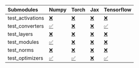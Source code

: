 | Submodules       | Numpy                                                                                                                           | Torch                                                                                                                           | Jax                                                                                                                             | Tensorflow                                                                                                                      |
|:-----------------|:--------------------------------------------------------------------------------------------------------------------------------|:--------------------------------------------------------------------------------------------------------------------------------|:--------------------------------------------------------------------------------------------------------------------------------|:--------------------------------------------------------------------------------------------------------------------------------|
| test_activations | <a href="https://github.com/unifyai/ivy/runs/7957515681?check_suite_focus=true" rel="noopener noreferrer" target="_blank">❌</a> | <a href="https://github.com/unifyai/ivy/runs/7957516544?check_suite_focus=true" rel="noopener noreferrer" target="_blank">❌</a> | <a href="https://github.com/unifyai/ivy/runs/7957517171?check_suite_focus=true" rel="noopener noreferrer" target="_blank">❌</a> | <a href="https://github.com/unifyai/ivy/runs/7957517951?check_suite_focus=true" rel="noopener noreferrer" target="_blank">❌</a> |
| test_converters  | <a href="https://github.com/unifyai/ivy/runs/7957515817?check_suite_focus=true" rel="noopener noreferrer" target="_blank">✅</a> | <a href="https://github.com/unifyai/ivy/runs/7957516642?check_suite_focus=true" rel="noopener noreferrer" target="_blank">❌</a> | <a href="https://github.com/unifyai/ivy/runs/7957517289?check_suite_focus=true" rel="noopener noreferrer" target="_blank">❌</a> | <a href="https://github.com/unifyai/ivy/runs/7957518060?check_suite_focus=true" rel="noopener noreferrer" target="_blank">✅</a> |
| test_layers      | <a href="https://github.com/unifyai/ivy/runs/7957515995?check_suite_focus=true" rel="noopener noreferrer" target="_blank">❌</a> | <a href="https://github.com/unifyai/ivy/runs/7957516751?check_suite_focus=true" rel="noopener noreferrer" target="_blank">❌</a> | <a href="https://github.com/unifyai/ivy/runs/7957517406?check_suite_focus=true" rel="noopener noreferrer" target="_blank">❌</a> | <a href="https://github.com/unifyai/ivy/runs/7957518183?check_suite_focus=true" rel="noopener noreferrer" target="_blank">❌</a> |
| test_modules     | <a href="https://github.com/unifyai/ivy/runs/7957516123?check_suite_focus=true" rel="noopener noreferrer" target="_blank">✅</a> | <a href="https://github.com/unifyai/ivy/runs/7957516854?check_suite_focus=true" rel="noopener noreferrer" target="_blank">❌</a> | <a href="https://github.com/unifyai/ivy/runs/7957517582?check_suite_focus=true" rel="noopener noreferrer" target="_blank">❌</a> | <a href="https://github.com/unifyai/ivy/runs/7957518367?check_suite_focus=true" rel="noopener noreferrer" target="_blank">❌</a> |
| test_norms       | <a href="https://github.com/unifyai/ivy/runs/7957516310?check_suite_focus=true" rel="noopener noreferrer" target="_blank">❌</a> | <a href="https://github.com/unifyai/ivy/runs/7957516966?check_suite_focus=true" rel="noopener noreferrer" target="_blank">❌</a> | <a href="https://github.com/unifyai/ivy/runs/7957517691?check_suite_focus=true" rel="noopener noreferrer" target="_blank">❌</a> | <a href="https://github.com/unifyai/ivy/runs/7957518525?check_suite_focus=true" rel="noopener noreferrer" target="_blank">❌</a> |
| test_optimizers  | <a href="https://github.com/unifyai/ivy/runs/7957516430?check_suite_focus=true" rel="noopener noreferrer" target="_blank">✅</a> | <a href="https://github.com/unifyai/ivy/runs/7957517072?check_suite_focus=true" rel="noopener noreferrer" target="_blank">✅</a> | <a href="https://github.com/unifyai/ivy/runs/7957517837?check_suite_focus=true" rel="noopener noreferrer" target="_blank">❌</a> | <a href="https://github.com/unifyai/ivy/runs/7957518641?check_suite_focus=true" rel="noopener noreferrer" target="_blank">✅</a> |